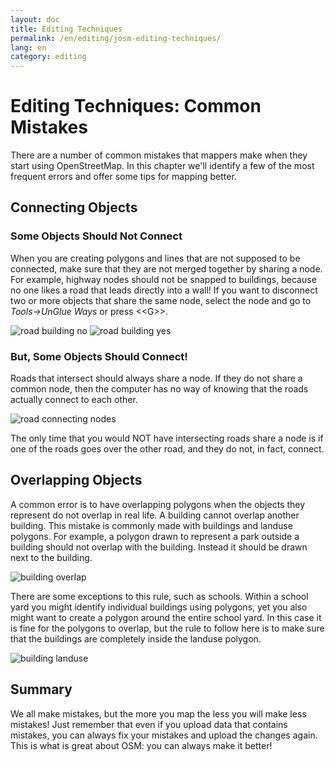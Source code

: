 ```yaml
---
layout: doc
title: Editing Techniques
permalink: /en/editing/josm-editing-techniques/
lang: en
category: editing
---
```


Editing Techniques: Common Mistakes
====================================
There are a number of common mistakes that mappers make when they start
using OpenStreetMap. In this chapter we'll identify a few of the most
frequent errors and offer some tips for mapping better.

Connecting Objects
-------------------

### Some Objects Should Not Connect
When you are creating polygons and lines that are not supposed to be
connected, make sure that they are not merged together by sharing a
node.  For example, highway nodes should not be snapped to buildings,
because no one likes a road that leads directly into a wall!  If you
want to disconnect two or more objects that share the same node, select
the node and go to *Tools->UnGlue Ways* or press \<\<G\>\>.

![road building no][]
![road building yes][]

### But, Some Objects Should Connect!
Roads that intersect should always share a node. If they do not share a common node,
then the computer has no way of knowing that the roads actually connect
to each other.

![road connecting nodes][]

The only time that you would NOT have intersecting roads share a node is
if one of the roads goes over the other road, and they do not, in fact, connect.

Overlapping Objects
--------------------
A common error is to have overlapping polygons when the objects they
represent do not overlap in real life.  A building cannot overlap
another building.  This mistake is commonly made with buildings and
landuse polygons.  For example, a polygon drawn to represent a park
outside a building should not overlap with the building.  Instead it
should be drawn next to the building.

![building overlap][]

There are some exceptions to this rule, such as schools.  Within a
school yard you might identify individual buildings using polygons, yet
you also might want to create a polygon around the entire school yard.
In this case it is fine for the polygons to overlap, but the rule to
follow here is to make sure that the buildings are completely inside the
landuse polygon.

![building landuse][]

Summary
--------
We all make mistakes, but the more you map the less you will make less mistakes!
Just remember that even if you upload data that contains mistakes, you can always
fix your mistakes and upload the changes again.  This is
what is great about OSM: you can always make it better!


[road building no]: /images/en/editing/josm-editing-techniques/road-building-no.png
[road building yes]: /images/en/editing/josm-editing-techniques/road-building-yes.png
[road connecting nodes]: /images/en/editing/josm-editing-techniques/road-connecting-nodes.png
[building overlap]: /images/en/editing/josm-editing-techniques/building-overlap.png
[building landuse]: /images/en/editing/josm-editing-techniques/building-landuse.png
